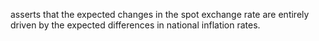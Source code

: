 asserts that the expected changes in the spot exchange rate are entirely driven by the
expected differences in national inflation rates.


